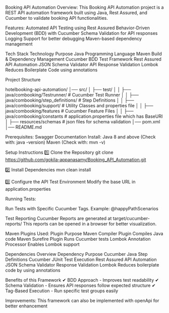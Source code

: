Booking API Automation
Overview:
This Booking API Automation project is a REST API automation framework built using Java, Rest Assured, and Cucumber to validate booking API functionalities.

Features:
Automated API Testing using Rest Assured
Behavior-Driven Development (BDD) with Cucumber
Schema Validation for API responses
Logging Support for better debugging
Maven-based dependency management

Tech Stack
Technology	Purpose
Java		Programming Language
Maven		Build & Dependency Management
Cucumber	BDD Test Framework
Rest Assured	API Automation
JSON Schema Validator	API Response Validation
Lombok		Reduces Boilerplate Code using annotations

Project Structure

hotelbooking-api-automation/
│── src/
│   ├── test/
│   │   ├── java/combooking/Testrunner/          # Cucumber Test Runner
│   │   ├── java/combooking/step_definitions/ # Step Definitions
│   │   ├── java/combooking/support/           # Utility Classes and properties file
│   │   ├── java/combooking/features             # Cucumber Feature Files
│   │   ├── java/combooking/constants             # application.properties file which has BaseURI
│   ├── resources/schemas            # json files for schema validation
│── pom.xml
│── README.md

Prerequisites:
Swagger Documentation
Install:
Java 8 and above (Check with: java -version)
Maven (Check with: mvn -v)

Setup Instructions
1️⃣ Clone the Repository
git clone https://github.com/gokila-appanasamy/Booking_API_Automation.git

2️⃣ Install Dependencies
mvn clean install

3️⃣ Configure the API Test Environment
Modify the base URL in application.properties

Running Tests:

Run Tests with Specific Cucumber Tags. Example: @happyPathScenarios

Test Reporting
Cucumber Reports are generated at target/cucumber-reports/
This reports can be opened in a browser for better visualization.

Maven Plugins Used:
Plugin	Purpose
Maven Compiler Plugin	Compiles Java code
Maven Surefire Plugin	Runs Cucumber tests
Lombok Annotation Processor	Enables Lombok support

Dependencies Overview
Dependency	Purpose
Cucumber Java	Step Definitions
Cucumber JUnit	Test Execution
Rest Assured	API Automation
JSON Schema Validator	Response Validation
Lombok	Reduces boilerplate code by using annotations

Benefits of this Framework
✔ BDD Approach - Improves test readability
✔ Schema Validation - Ensures API responses follow expected structure
✔ Tag-Based Execution - Run specific test groups easily

Improvements:
This framework can also be implemented with openApi for better enhancement

